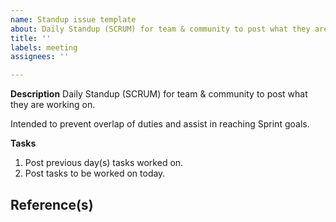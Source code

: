```yaml
---
name: Standup issue template
about: Daily Standup (SCRUM) for team & community to post what they are working on
title: ''
labels: meeting
assignees: ''

---
```


**Description**
Daily Standup (SCRUM) for team & community to post what they are working on. 

Intended to prevent overlap of duties and assist in reaching Sprint goals.

**Tasks**
1. Post previous day(s) tasks worked on.
1. Post tasks to be worked on today.

**Reference(s)**
-
